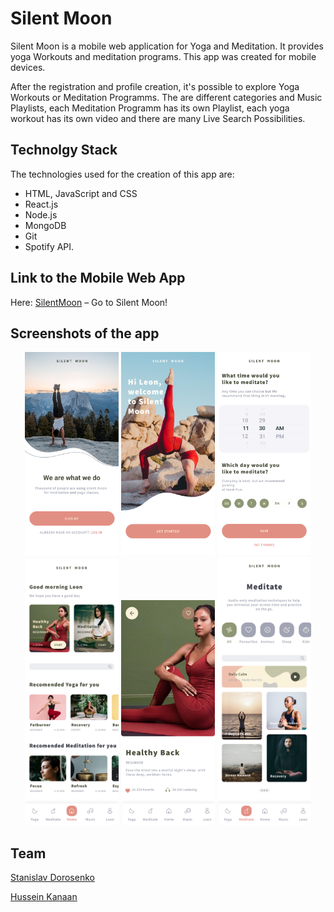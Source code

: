 # Silent Moon

Silent Moon is a mobile web application for Yoga and Meditation. It provides yoga Workouts and meditation programs.
This app was created for mobile devices. 

After the registration and profile creation, it's possible to explore Yoga Workouts or Meditation Programms. 
The are different categories and Music Playlists, each Meditation Programm has its own Playlist, each yoga workout has its own video and there are many Live Search Possibilities.


## Technolgy Stack 

The technologies used for the creation of this app are: 
- HTML, JavaScript and CSS
- React.js
- Node.js 
- MongoDB
- Git
- Spotify API.


## Link to the Mobile Web App

Here: [SilentMoon](https://silent-moon-client.herokuapp.com/) – Go to Silent Moon!


## Screenshots of the app

<div align="center">
    <img src="./screenshots/Login.png" width="150" />
     <img src="./screenshots/Welcome.png" width="150" />
    <img src="./screenshots/Reminders.png" width="150" />
    <br/> 
    <img src="./screenshots/Home.png" width="150"/>
    <img src="./screenshots/Yoga Details.png" width="150" />
    <img src="./screenshots/Meditate.jpg" width="150"/>
</div>

## Team

[Stanislav Dorosenko](https://github.com/Stanni11) <br />

[Hussein Kanaan](https://github.com/HusseinKanaan) <br />




